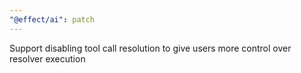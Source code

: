 ```yaml
---
"@effect/ai": patch
---
```


Support disabling tool call resolution to give users more control over resolver execution
